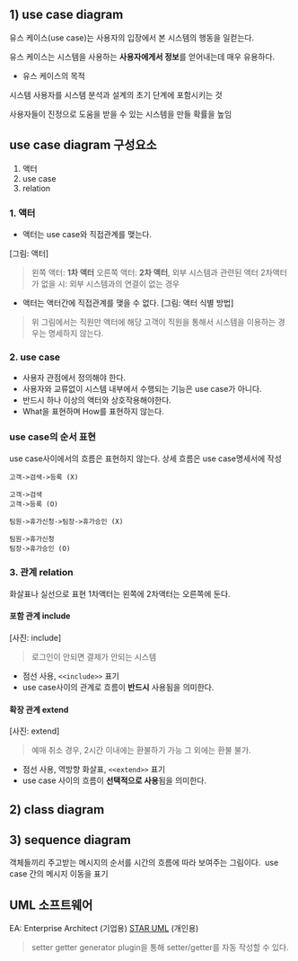 ## 1) use case diagram

유스 케이스(use case)는 사용자의 입장에서 본 시스템의 행동을 일컫는다.

유스 케이스는 시스템을 사용하는 **사용자에게서 정보**를 얻어내는데 매우 유용하다.​

-   유스 케이스의 목적​
    
시스템 사용자를 시스템 분석과 설계의 초기 단계에 포함시키는 것 ​
    
사용자들이 진정으로 도움을 받을 수 있는 시스템을 만들 확률을 높임

## use case diagram 구성요소
1. 액터
2. use case
3. relation

### 1. 액터

* 액터는 use case와 직접관계를 맺는다.

[그림: 액터]
>왼쪽 액터: **1차 액터**
>오른쪽 액터: **2차 액터**, 외부 시스템과 관련된 액터
>2차액터가 없을 시: 외부 시스템과의 연결이 없는 경우

* 액터는 액터간에 직접관계를 맺을 수 없다. 
[그림: 액터 식별 방법]
>위 그림에서는 직원만 액터에 해당
>고객이 직원을 통해서 시스템을 이용하는 경우는 명세하지 않는다.

### 2. use case
- 사용자 관점에서 정의해야 한다.
- 사용자와 교류없이 시스템 내부에서 수행되는 기능은 use case가 아니다.
- 반드시 하나 이상의 액터와 상호작용해야한다.
- What을 표현하며 How를 표현하지 않는다.

### use case의 순서 표현
use case사이에서의 흐름은 표현하지 않는다.
상세 흐름은 use case명세서에 작성
```
고객->검색->등록 (X)

고객->검색
고객->등록 (O)

팀원->휴가신청->팀장->휴가승인 (X)

팀원->휴가신청
팀장->휴가승인 (O)
```

### 3. 관계 relation
화살표나 실선으로 표현
1차액터는 왼쪽에 2차액터는 오른쪽에 둔다.

#### 포함 관계 include
[사진: include]
>로그인이 안되면 결제가 안되는 시스템

* 점선 사용, `<<include>>` 표기
* use case사이의 관계로 흐름이 **반드시** 사용됨을 의미한다.

#### 확장 관계 extend
[사진: extend]
>예매 취소 경우, 2시간 이내에는 환불하기 가능
>그 외에는 환불 불가.

* 점선 사용, 역방향 화살표, `<<extend>>` 표기
* use case 사이의 흐름이 **선택적으로 사용**됨을 의미한다.

## 2) class diagram

## 3) sequence diagram

객체들끼리 주고받는 메시지의 순서를 시간의 흐름에 따라 보여주는 그림이다. ​
use case 간의 메시지 이동을 표기

## UML 소프트웨어
EA: Enterprise Architect (기업용)
[STAR UML](http://staruml.io/) (개인용)

>setter getter generator plugin을 통해 setter/getter를 자동 작성할 수 있다.
<!--stackedit_data:
eyJoaXN0b3J5IjpbOTg5MzQ0OTMyLDE5MDc0OTc0NzUsNTI0MT
EyMTIsLTk4NTY4Mzg2NSwtODk2NzUxOTQ0LDUyNzQ2ODgxLC0x
OTk5OTc5MDE0XX0=
-->